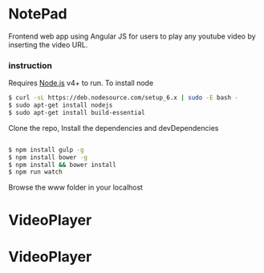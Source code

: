 # NotePad

Frontend web app using Angular JS for users to play any youtube video by inserting the video URL. 
### instruction

Requires [Node.js](https://nodejs.org/) v4+ to run.
To install node
```sh
$ curl -sL https://deb.nodesource.com/setup_6.x | sudo -E bash -
$ sudo apt-get install nodejs
$ sudo apt-get install build-essential
```
Clone the repo, Install the dependencies and devDependencies
```sh

$ npm install gulp -g
$ npm install bower -g
$ npm install && bower install
$ npm run watch
```
Browse the www folder in your localhost
# VideoPlayer
# VideoPlayer
